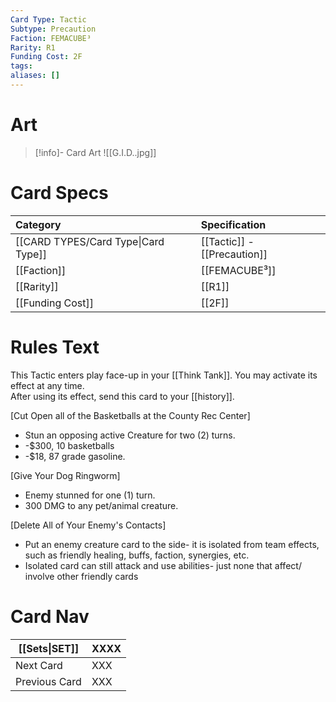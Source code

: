 ```yaml
---
Card Type: Tactic
Subtype: Precaution
Faction: FEMACUBE³
Rarity: R1
Funding Cost: 2F
tags: 
aliases: []
---
```

# Art

> [!info]- Card Art
> ![[G.I.D..jpg]]

# Card Specs

| Category | Specification| 
| :--- | :--- |
| [[CARD TYPES/Card Type\|Card Type]] | [[Tactic]] - [[Precaution]] |
| [[Faction]] | [[FEMACUBE³]] |  
| [[Rarity]] | [[R1]] |  
| [[Funding Cost]] | [[2F]] |  

# Rules Text  

This Tactic enters play face-up in your [[Think Tank]]. 
You may activate its effect at any time.  
After using its effect, send this card to your [[history]].  

[Cut Open all of the Basketballs at the County Rec Center] 
- Stun an opposing active Creature for two (2) turns.
- -$300, 10 basketballs
- -$18, 87 grade gasoline.

[Give Your Dog Ringworm] 
- Enemy stunned for one (1) turn.
- 300 DMG to any pet/animal creature.

[Delete All of Your Enemy's Contacts] 
- Put an enemy creature card to the side- 
it is isolated from team effects, such as friendly healing, buffs, faction, synergies, etc.
- Isolated card can still attack and use abilities- just none that affect/ involve other friendly cards

# Card Nav

| [[Sets\|SET]]           | XXXX |
| ------------- | ------------------------------ |
| Next Card     | XXX |
| Previous Card | XXX |


